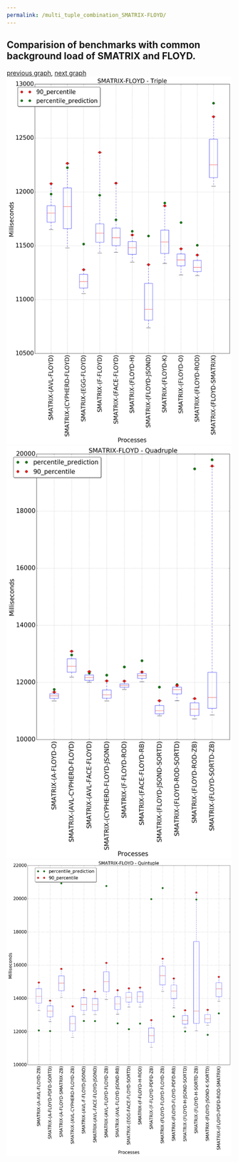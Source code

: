 ```yaml
---
permalink: /multi_tuple_combination_SMATRIX-FLOYD/
---
```



## Comparision of benchmarks with common background load of SMATRIX and FLOYD.

[previous graph](../multi_tuple_combination_SMATRIX-FACE/), [next graph](../multi_tuple_combination_SMATRIX-F/)
![graph figure](./images/triple/SMATRIX/SMATRIX-FLOYD_box.png)![graph figure](./images/quadruple/SMATRIX/SMATRIX-FLOYD_box.png)![graph figure](./images/quintuple/SMATRIX/SMATRIX-FLOYD_box.png)